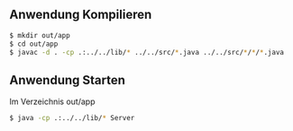 ## Anwendung Kompilieren

```bash
$ mkdir out/app
$ cd out/app
$ javac -d . -cp .:../../lib/* ../../src/*.java ../../src/*/*/*.java
```

## Anwendung Starten
Im Verzeichnis out/app
```bash
$ java -cp .:../../lib/* Server
```